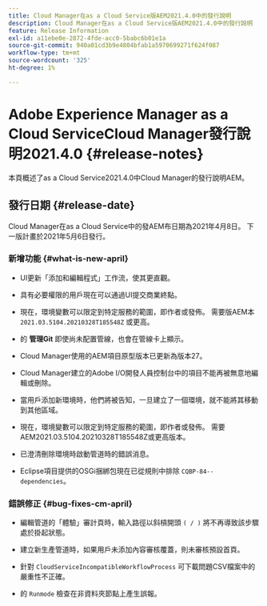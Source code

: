 ```yaml
---
title: Cloud Manager在as a Cloud Service版AEM2021.4.0中的發行說明
description: Cloud Manager在as a Cloud Service版AEM2021.4.0中的發行說明
feature: Release Information
exl-id: a11ebe0e-2872-4fde-acc0-5babc6b01e1a
source-git-commit: 940a01cd3b9e4804bfab1a5970699271f624f087
workflow-type: tm+mt
source-wordcount: '325'
ht-degree: 1%

---
```


# Adobe Experience Manager as a Cloud ServiceCloud Manager發行說明2021.4.0 {#release-notes}

本頁概述了as a Cloud Service2021.4.0中Cloud Manager的發行說明AEM。

## 發行日期 {#release-date}

Cloud Manager在as a Cloud Service中的發AEM布日期為2021年4月8日。
下一版計畫於2021年5月6日發行。

### 新增功能 {#what-is-new-april}

* UI更新「添加和編輯程式」工作流，使其更直觀。

* 具有必要權限的用戶現在可以通過UI提交商業終點。

* 現在，環境變數可以限定到特定服務的範圍，即作者或發佈。 需要版AEM本 `2021.03.5104.20210328T185548Z` 或更高。

* 的 **管理Git** 即使尚未配置管線，也會在管線卡上顯示。

* Cloud Manager使用的AEM項目原型版本已更新為版本27。

* Cloud Manager建立的Adobe I/O開發人員控制台中的項目不能再被無意地編輯或刪除。

* 當用戶添加新環境時，他們將被告知，一旦建立了一個環境，就不能將其移動到其他區域。

* 現在，環境變數可以限定到特定服務的範圍，即作者或發佈。 需要AEM2021.03.5104.20210328T185548Z或更高版本。

* 已澄清刪除環境時啟動管道時的錯誤消息。

* Eclipse項目提供的OSGi捆綁包現在已從規則中排除 `CQBP-84--dependencies`。

### 錯誤修正 {#bug-fixes-cm-april}

* 編輯管道的「體驗」審計頁時，輸入路徑以斜槓開頭 `( / )` 將不再導致該步驟處於掛起狀態。

* 建立新生產管道時，如果用戶未添加內容審核覆蓋，則未審核預設首頁。

* 針對 `CloudServiceIncompatibleWorkflowProcess` 可下載問題CSV檔案中的嚴重性不正確。

* 的 `Runmode` 檢查在非資料夾節點上產生誤報。
